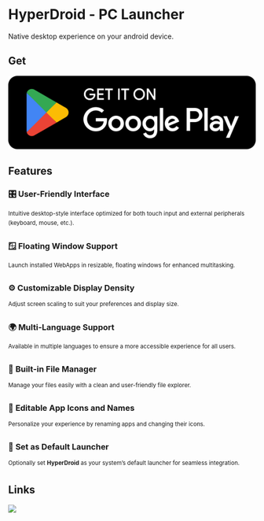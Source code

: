 # HyperDroid - PC Launcher
Native desktop experience on your android device.

## Get
<a href="https://play.google.com/store/apps/details?id=com.binary.hyperdroid">
  <img src="src/assets/playstore_link.svg" alt="Build" />
</a>

## Features

### 🎛️ **User-Friendly Interface**  
<sup>Intuitive desktop-style interface optimized for both touch input and external peripherals (keyboard, mouse, etc.).</sup>

### 🪟 **Floating Window Support**  
<sup>Launch installed WebApps in resizable, floating windows for enhanced multitasking.</sup>

### ⚙️ **Customizable Display Density**  
<sup>Adjust screen scaling to suit your preferences and display size.</sup>

### 🌍 **Multi-Language Support**  
<sup>Available in multiple languages to ensure a more accessible experience for all users.</sup>

### 📁 **Built-in File Manager**  
<sup>Manage your files easily with a clean and user-friendly file explorer.</sup>

### 🎨 **Editable App Icons and Names**  
<sup>Personalize your experience by renaming apps and changing their icons.</sup>

### 📱 **Set as Default Launcher**  
<sup>Optionally set **HyperDroid** as your system’s default launcher for seamless integration.</sup>

## Links
<a href="https://github.com/windows-ui/HyperDroid/tree/main/PrivacyPolicy">
  <img src="https://img.shields.io/badge/Privacy%20Policy-View-blue?style=for-the-badge&logo=polywork&logoColor=white" style="height:40px;">
</a>
